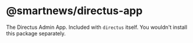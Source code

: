 # @smartnews/directus-app

The Directus Admin App. Included with `directus` itself. You wouldn't install this package separately.
